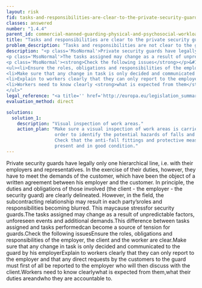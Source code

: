 ```yaml
---
layout: risk
fid: tasks-and-responsibilities-are-clear-to-the-private-security-guards
classes: answered
number: "1.4.4"
parent_id: commercial-manned-guarding-physical-and-psychosocial-workload
title: "Tasks and responsibilities are clear to the private security guards."
problem_description: "Tasks and responsibilities are not clear to the guards."
description: "<p class='MsoNormal'>Private security guards have legally only one hierarchical line, i.e. with their employers and representatives. In the exercise of their duties, however, they have to meet the demands of the customer, which have been the object of a written agreement between his employer and the customer. In principle, the duties and obligations of those involved (the client - the employer - the security guard) are clearly delineated. However, in the field, the subcontracting relationship may result in each party’s <strong>roles and responsibilities becoming blurred</strong>. This may <strong>cause stress</strong> for security guards. </p>&#13;
<p class='MsoNormal'>The tasks assigned may change as a result of unpredictable factors, unforeseen events and additional demands. <strong>This difference between tasks assigned and tasks performed</strong> can become a source of tension for guards.</p>&#13;
<p class='MsoNormal'><strong>Check the following issues</strong></p>&#13;
<ul><li>Ensure the roles, obligations and responsibilities of the employer, the client and the worker are clear. </li>&#13;
<li>Make sure that any change in task is only decided and communicated to the guard by his employer</li>&#13;
<li>Explain to workers clearly that they can only report to the employer and that any direct requests by the customers to the guard must first of all be reported to the employer who will then discuss with the client.</li>&#13;
<li>Workers need to know clearly <strong>what is expected from them</strong>, <strong>what their duties are</strong> and <strong>who they are accountable to</strong>.</li>&#13;
</ul>"
legal_reference: "<a title='' href='http://europa.eu/legislation_summaries/employment_and_social_policy/health_hygiene_safety_at_work/c11113_en.htm' rel='nofollow' target='_blank'>89/391/CEE Implementing measures to improve the health and safety of workers (framework directive).</a>"
evaluation_method: direct

solutions:
  solution_1:
    description: "Visual inspection of work areas."
    action_plan: "Make sure a visual inspection of work areas is carried out in
                  order to identify the potential hazards of falls and slips.
                  Check that the anti-fall fittings and protective measures are
                  present and in good condition."
---
```

Private security guards have legally only one hierarchical line, i.e. with
their employers and representatives. In the exercise of their duties, however,
they have to meet the demands of the customer, which have been the object of a
written agreement between his employer and the customer. In principle, the
duties and obligations of those involved (the client - the employer - the
security guard) are clearly delineated. However, in the field, the
subcontracting relationship may result in each party’sroles and
responsibilities becoming blurred. This maycause stressfor security guards.The
tasks assigned may change as a result of unpredictable factors, unforeseen
events and additional demands.This difference between tasks assigned and tasks
performedcan become a source of tension for guards.Check the following
issuesEnsure the roles, obligations and responsibilities of the employer, the
client and the worker are clear.Make sure that any change in task is only
decided and communicated to the guard by his employerExplain to workers
clearly that they can only report to the employer and that any direct requests
by the customers to the guard must first of all be reported to the employer
who will then discuss with the client.Workers need to know clearlywhat is
expected from them,what their duties areandwho they are accountable to.


